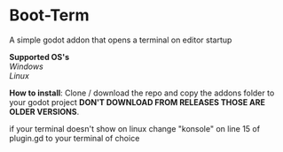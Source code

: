 # Boot-Term
A simple godot addon that opens a terminal on editor startup  

**Supported OS's**  
*Windows*  
*Linux*

  
**How to install**: Clone / download the repo and copy the addons folder to your godot project **DON'T DOWNLOAD FROM RELEASES THOSE ARE OLDER VERSIONS**.  

if your terminal doesn't show on linux change "konsole" on line 15 of plugin.gd to your terminal of choice
